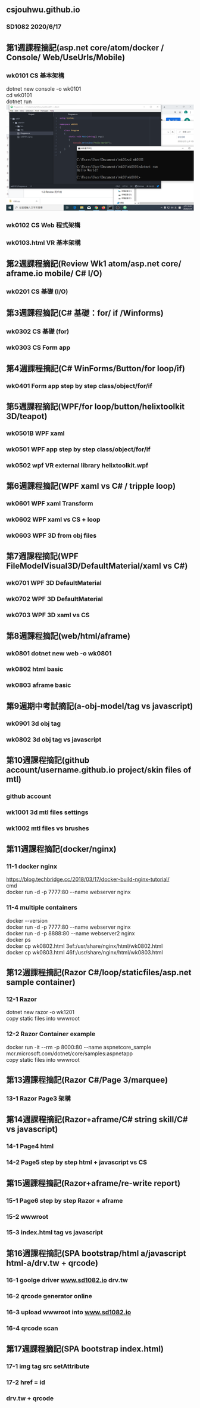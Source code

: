## csjouhwu.github.io
### SD1082 2020/6/17
## 第1週課程摘記(asp.net core/atom/docker / Console/ Web/UseUrls/Mobile)
### wk0101 CS 基本架構
dotnet new console -o wk0101 <br/>
cd wk0101 <br/>
dotnet run <br/>
![GitHub Logo](/wk0101.png)
### wk0102 CS Web 程式架構
### wk0103.html VR 基本架構
## 第2週課程摘記(Review Wk1 atom/asp.net core/ aframe.io mobile/ C# I/O)
### wk0201 CS 基礎 (I/O)
## 第3週課程摘記(C# 基礎：for/ if /Winforms)
### wk0302 CS 基礎 (for)
### wk0303 CS Form app
## 第4週課程摘記(C# WinForms/Button/for loop/if)
### wk0401 Form app step by step class/object/for/if
## 第5週課程摘記(WPF/for loop/button/helixtoolkit 3D/teapot)
### wk0501B WPF xaml
### wk0501 WPF app step by step class/object/for/if
### wk0502 wpf VR external library helixtoolkit.wpf
## 第6週課程摘記(WPF xaml vs C# / tripple loop)
### wk0601 WPF xaml Transform
### wk0602 WPF xaml vs CS + loop
### wk0603 WPF 3D from obj files
## 第7週課程摘記(WPF FileModelVisual3D/DefaultMaterial/xaml vs C#)
### wk0701 WPF 3D DefaultMaterial
### wk0702 WPF 3D DefaultMaterial
### wk0703 WPF 3D xaml vs CS
## 第8週課程摘記(web/html/aframe)
### wk0801 dotnet new web -o wk0801
### wk0802 html basic
### wk0803 aframe basic
## 第9週期中考試摘記(a-obj-model/tag vs javascript)
### wk0901 3d obj tag
### wk0802 3d obj tag vs javascript
## 第10週課程摘記(github account/username.github.io project/skin files of mtl)
### github account
### wk1001 3d mtl files settings
### wk1002 mtl files vs brushes
## 第11週課程摘記(docker/nginx)
### 11-1 docker nginx
https://blog.techbridge.cc/2018/03/17/docker-build-nginx-tutorial/<br/>
cmd<br/>
docker run -d -p 7777:80 --name webserver nginx<br/>
### 11-4 multiple containers
docker --version <br/>
docker run -d -p 7777:80 --name webserver nginx<br/>
docker run -d -p 8888:80 --name webserver2 nginx<br/>
docker ps<br/>
docker cp wk0802.html 3ef:/usr/share/nginx/html/wk0802.html<br/>
docker cp wk0803.html 46f:/usr/share/nginx/html/wk0803.html<br/>
## 第12週課程摘記(Razor C#/loop/staticfiles/asp.net sample container)
### 12-1 Razor
dotnet new razor -o wk1201 <br/>
copy static files into wwwroot<br/>
### 12-2 Razor Container example
docker run -it --rm -p 8000:80 --name aspnetcore_sample mcr.microsoft.com/dotnet/core/samples:aspnetapp<br/>
copy static files into wwwroot<br/>
## 第13週課程摘記(Razor C#/Page 3/marquee)
### 13-1 Razor Page3 架構
## 第14週課程摘記(Razor+aframe/C# string skill/C# vs javascript)
### 14-1 Page4 html
### 14-2 Page5 step by step html + javascript vs CS
## 第15週課程摘記(Razor+aframe/re-write report)
### 15-1 Page6 step by step Razor + aframe
### 15-2 wwwroot
### 15-3 index.html tag vs javascript
## 第16週課程摘記(SPA bootstrap/html a/javascript html-a/drv.tw + qrcode)
### 16-1 goolge driver www.sd1082.io drv.tw
### 16-2 qrcode generator online
### 16-3 upload wwwroot into www.sd1082.io
### 16-4 qrcode scan
## 第17週課程摘記(SPA bootstrap index.html)
### 17-1 img tag src setAttribute
### 17-2 href = id
### drv.tw + qrcode
